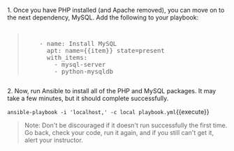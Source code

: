 
1\. Once you have PHP installed (and Apache removed), you can move on to the next dependency, MySQL. Add the following to your playbook:

<pre class="file" data-filename="playbook.yml"><blockquote>
    - name: Install MySQL
      apt: name={{item}} state=present
      with_items:
        - mysql-server
        - python-mysqldb
</blockquote></pre>

2\. Now, run Ansible to install all of the PHP and MySQL packages. It may take a few minutes, but it should complete successfully.

`ansible-playbook -i 'localhost,' -c local playbook.yml`{{execute}}

>Note: Don't be discouraged if it doesn't run successfully the first time. Go back, check your code, run it again, and if you still can't get it, alert your instructor.
